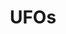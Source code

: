 ---
title: UFOs
crosslinks:
- youtubefactsbot
- conspiracy
- UAP
- autotldr
- aliens
- Humanoidencounters
- livven
- Paranormal
- holofractal
- LosAngeles
- news
- videos
- IAmA
- worldnews
- alotabot
- iamverysmart
- space
- StairsintheWoods
- xkcd
- youtubot
---